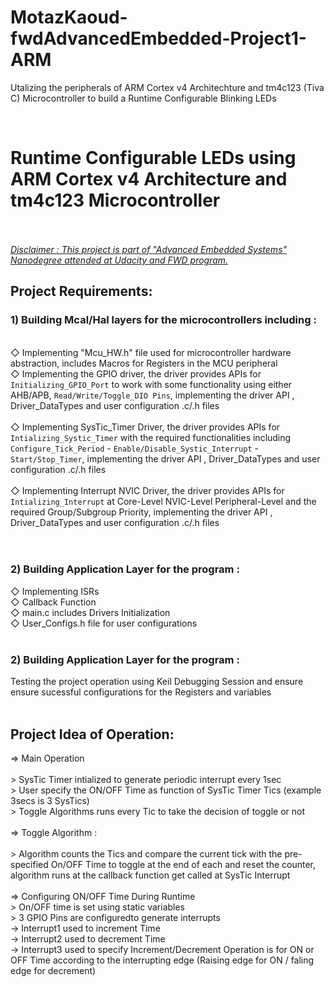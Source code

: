 # MotazKaoud-fwdAdvancedEmbedded-Project1-ARM
Utalizing the peripherals of ARM Cortex v4 Architechture and tm4c123 (Tiva C) Microcontroller to build a Runtime Configurable Blinking LEDs



<html>
<head>
  <meta http-equiv="content-type" content="text/html; charset=utf-8">
  
  <meta name="generator" content="CherryTree">
  <link rel="stylesheet" href="res/styles4.css" type="text/css" />
</head>
<body>
<div class='page'><br/><strong><h1>Runtime Configurable LEDs using ARM Cortex v4 Architecture and tm4c123 Microcontroller</h1></strong><br /><br /><em><span style="text-decoration:underline;">Disclaimer : This project is part of &quot;Advanced Embedded Systems&quot; Nanodegree attended at Udacity and FWD program.</span></em><h2>Project Requirements:</h2><h3>1) Building Mcal/Hal layers for the microcontrollers including :</h3><br />      ◇ Implementing &quot;Mcu_HW.h&quot; file used for microcontroller hardware abstraction, includes Macros for Registers in the MCU peripheral<br />      ◇ Implementing the GPIO driver, the driver provides APIs for <code>Initializing_GPIO_Port</code> to work with some functionality using either AHB/APB, <code>Read/Write/Toggle_DIO Pins</code>, implementing  the driver API , Driver_DataTypes and user configuration .c/.h files<br />      <br />      ◇ Implementing SysTic_Timer Driver,  the driver provides APIs for <code>Intializing_Systic_Timer</code> with the required functionalities including <code>Configure_Tick_Period</code> - <code>Enable/Disable_Systic_Interrupt</code> - <code>Start/Stop_Timer</code>, implementing  the driver API , Driver_DataTypes and user configuration .c/.h files<br />      <br />      ◇ Implementing Interrupt NVIC Driver,  the driver provides APIs for <code>Intializing_Interrupt</code> at Core-Level NVIC-Level Peripheral-Level and the required Group/Subgroup Priority, implementing  the driver API , Driver_DataTypes and user configuration .c/.h files  <br /><br />      <br /><h3>2) Building Application Layer for the program :</h3> ◇ Implementing ISRs <br />      ◇ Callback Function<br />      ◇ main.c includes Drivers Initialization  <br />      ◇ User_Configs.h file for user configurations  <br /><br /><h3>2) Building Application Layer for the program :</h3> Testing the project operation using Keil Debugging Session and ensure ensure sucessful configurations for the Registers and variables <br /> <br /><h2>Project Idea of Operation:</h2> ⇒ Main Operation<br /><br />&gt; SysTic Timer intialized to generate periodic interrupt every 1sec<br />&gt; User specify the ON/OFF Time as function of SysTic Timer Tics (example 3secs is 3 SysTics)<br />&gt; Toggle Algorithms runs every Tic to take the decision of toggle or not<br /><br />⇒ Toggle Algorithm :<br /><br />&gt; Algorithm counts the Tics and compare the current tick with the pre-specified On/OFF Time to toggle at the end of each and reset the counter, algorithm runs at the callback function get called at SysTic Interrupt<br /><br />⇒ Configuring ON/OFF Time During Runtime<br />&gt; On/OFF time is set using static variables <br />&gt; 3 GPIO Pins are configuredto generate interrupts<br />	→ Interrupt1 used to increment Time<br />	→ Interrupt2 used to decrement Time<br />	→ Interrupt3 used to specify Increment/Decrement Operation is for ON or OFF Time according to the interrupting edge (Raising edge for ON / faling edge for decrement) <br />	<br />	 <br /><br /> <br /> <br /> <br /> <br /> <br /> <br /> </div>
</body>
</html>
